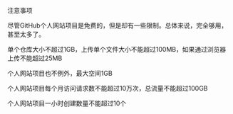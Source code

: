 注意事项

尽管GitHub个人网站项目是免费的，但是却有一些限制。总体来说，完全够用，甚至太多了。

单个仓库大小不超过1GB，上传单个文件大小不能超过100MB，如果通过浏览器上传不能超过25MB

个人网站项目也不例外，最大空间1GB

个人网站项目每个月访问请求数不能超过10万次，总流量不能超过100GB

个人网站项目一小时创建数量不能超过10个
